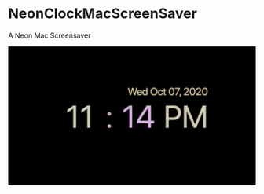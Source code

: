 # NeonClockMacScreenSaver

A Neon Mac Screensaver

![alt text](https://raw.githubusercontent.com/nemoiosdev/NeonClockMacScreenSaver/main/Neon%20Clock%20Screensaver.png)
